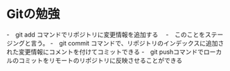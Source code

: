 # Gitの勉強
-　git add コマンドでリポジトリに変更情報を追加する
　-　このことをステージングと言う。
-　git commit コマンドで、リポジトリのインデックスに追加された変更情報にコメントを付けてコミットできる
-　git pushコマンドでローカルのコミットをリモートのリポジトリに反映させることができる
